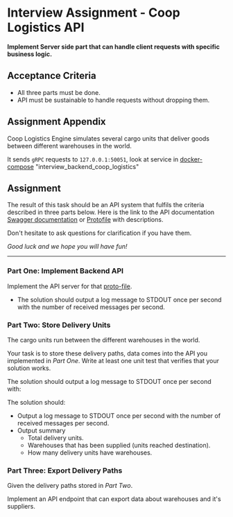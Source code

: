 # Interview Assignment - Coop Logistics API

**Implement Server side part that can handle client requests
with specific business logic.**

## Acceptance Criteria

- All three parts must be done.
- API must be sustainable to handle requests without dropping them.

## Assignment Appendix

Coop Logistics Engine simulates several cargo units that
deliver goods between different warehouses in the world.

It sends `gRPC` requests to `127.0.0.1:50051`,
look at service in
[docker-compose](../docker-compose.yml) "interview_backend_coop_logistics"

## Assignment

The result of this task should be an API system that fulfils the criteria
described in three parts below. Here is the link to the API documentation
[Swagger documentation](../api/logistics.swagger.json)
or [Protofile](../api/v1/logistics.proto) with descriptions.

Don't hesitate to ask questions for clarification if you have them.

*Good luck and we hope you will have fun!*
___

### Part One: Implement Backend API

Implement the API server for that
[proto-file](../api/v1/logistics.proto).

- The solution should output a log message to STDOUT
once per second with the number of received messages per second.

### Part Two: Store Delivery Units

The cargo units run between the different warehouses in the world.

Your task is to store these delivery paths,
data comes into the API you implemented in *Part One*.
Write at least one unit test that verifies that your solution works.

The solution should output a log message to STDOUT once per second with:

The solution should:
- Output a log message to STDOUT once per second
  with the number of received messages per second.
- Output summary
  - Total delivery units.
  - Warehouses that has been supplied (units reached destination).
  - How many delivery units have warehouses.

### Part Three: Export Delivery Paths

Given the delivery paths stored in *Part Two*.

Implement an API endpoint that can export data about warehouses and it's
suppliers.
